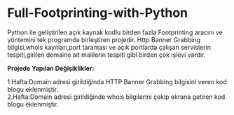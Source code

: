 # Full-Footprinting-with-Python
Python ile geliştirilen açık kaynak kodlu birden fazla Footprinting aracını ve yöntemini tek programda birleştiren projedir.
Http Banner Grabbing bilgisi,whois kayıtları,port taraması ve açık portlarda çalışan servislerin tespiti,girilen domaine ait maillerin tespiti gibi birden çok işlevi vardır.

<b> Projede Yapılan Değişiklikler: </b>

1.Hafta:Domain adresi girildiğinda HTTP Banner Grabbing bilgisini veren kod  blogu eklenmiştir.
</br>2.Hafta:Domain adresi girildiğinde whois bilgilerini çekip ekrana getiren kod blogu eklenmiştir.
